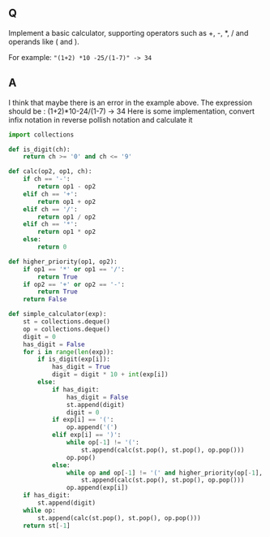 ## Q
Implement a basic calculator, supporting operators such as +, -, *, / and operands like ( and ).

For example:
`"(1+2) *10 -25/(1-7)" -> 34`

## A
I think that maybe there is an error in the example above. The expression should be : (1+2)*10-24/(1-7) -> 34
Here is some implementation, convert infix notation in reverse pollish notation and calculate it
``` python
import collections

def is_digit(ch):
    return ch >= '0' and ch <= '9'

def calc(op2, op1, ch):
    if ch == '-':
        return op1 - op2
    elif ch == '+':
        return op1 + op2
    elif ch == '/':
        return op1 / op2
    elif ch == '*':
        return op1 * op2
    else:
        return 0

def higher_priority(op1, op2):
    if op1 == '*' or op1 == '/':
        return True
    if op2 == '+' or op2 == '-':
        return True
    return False

def simple_calculator(exp):
    st = collections.deque()
    op = collections.deque()
    digit = 0
    has_digit = False
    for i in range(len(exp)):
        if is_digit(exp[i]):
            has_digit = True
            digit = digit * 10 + int(exp[i])
        else:
            if has_digit:
                has_digit = False
                st.append(digit)
                digit = 0
            if exp[i] == '(':
                op.append('(')
            elif exp[i] == ')':
                while op[-1] != '(':
                    st.append(calc(st.pop(), st.pop(), op.pop()))
                op.pop()
            else:
                while op and op[-1] != '(' and higher_priority(op[-1], exp[i]):
                    st.append(calc(st.pop(), st.pop(), op.pop()))
                op.append(exp[i])
    if has_digit:
        st.append(digit)
    while op:
        st.append(calc(st.pop(), st.pop(), op.pop()))
    return st[-1]

```
